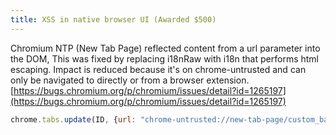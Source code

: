 ```yaml
---
title: XSS in native browser UI (Awarded $500)
---
```


Chromium NTP (New Tab Page) reflected content from a url parameter into the DOM, This was fixed by replacing i18nRaw with i18n that performs html escaping.
Impact is reduced because it's on chrome-untrusted and can only be navigated to directly or from a browser extension. [https://bugs.chromium.org/p/chromium/issues/detail?id=1265197](https://bugs.chromium.org/p/chromium/issues/detail?id=1265197)
```js
chrome.tabs.update(ID, {url: "chrome-untrusted://new-tab-page/custom_background_image?url=https://a.a&size=%3C/style%3E%3Cscript%3Ealert(1)%3C/script%3E"}, console.log);
```
